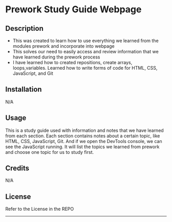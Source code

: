 # Prework Study Guide Webpage

## Description

- This was created to learn how to use everything we learned from the modules prework and incorporate into webpage
- This solves our need to easily access and review information that we have learned during the prework process
- I have learned how to created repositions, create arrays, loops,variables. Learned how to write forms of code for HTML, CSS, JavaScript, and Git


## Installation

N/A

## Usage

This is a study guide used with information and notes that we have learned from each section. Each section contains notes about a certain topic, like HTML, CSS, JavaScript, Git. And if we open the DevTools console, we can see the JavaScript running. It will list the topics we learned from prework and choose one topic for us to study first.

## Credits

N/A

## License

Refer to the License in the REPO

---

